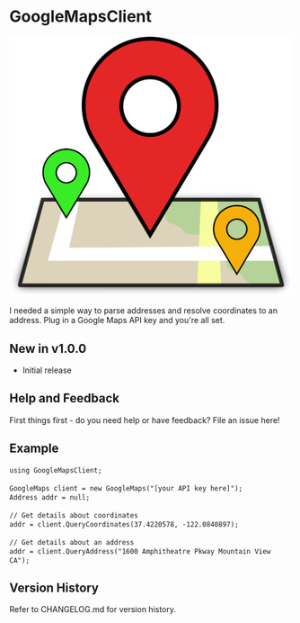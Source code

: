 # GoogleMapsClient
 
![alt tag](https://github.com/jchristn/GoogleMapsClient/blob/master/assets/icon.png)

I needed a simple way to parse addresses and resolve coordinates to an address.  Plug in a Google Maps API key and you're all set.

## New in v1.0.0

- Initial release

## Help and Feedback

First things first - do you need help or have feedback?  File an issue here!

## Example 
```
using GoogleMapsClient;

GoogleMaps client = new GoogleMaps("[your API key here]");
Address addr = null;

// Get details about coordinates
addr = client.QueryCoordinates(37.4220578, -122.0840897);

// Get details about an address
addr = client.QueryAddress("1600 Amphitheatre Pkway Mountain View CA");
```

## Version History

Refer to CHANGELOG.md for version history.
